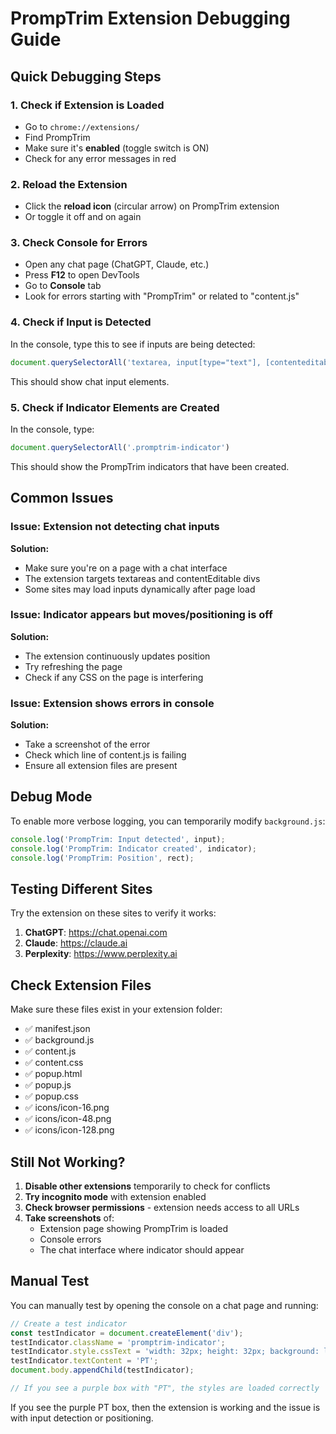 # PrompTrim Extension Debugging Guide

## Quick Debugging Steps

### 1. Check if Extension is Loaded
- Go to `chrome://extensions/`
- Find PrompTrim
- Make sure it's **enabled** (toggle switch is ON)
- Check for any error messages in red

### 2. Reload the Extension
- Click the **reload icon** (circular arrow) on PrompTrim extension
- Or toggle it off and on again

### 3. Check Console for Errors
- Open any chat page (ChatGPT, Claude, etc.)
- Press **F12** to open DevTools
- Go to **Console** tab
- Look for errors starting with "PrompTrim" or related to "content.js"

### 4. Check if Input is Detected
In the console, type this to see if inputs are being detected:
```javascript
document.querySelectorAll('textarea, input[type="text"], [contenteditable="true"]')
```

This should show chat input elements.

### 5. Check if Indicator Elements are Created
In the console, type:
```javascript
document.querySelectorAll('.promptrim-indicator')
```

This should show the PrompTrim indicators that have been created.

## Common Issues

### Issue: Extension not detecting chat inputs
**Solution:**
- Make sure you're on a page with a chat interface
- The extension targets textareas and contentEditable divs
- Some sites may load inputs dynamically after page load

### Issue: Indicator appears but moves/positioning is off
**Solution:**
- The extension continuously updates position
- Try refreshing the page
- Check if any CSS on the page is interfering

### Issue: Extension shows errors in console
**Solution:**
- Take a screenshot of the error
- Check which line of content.js is failing
- Ensure all extension files are present

## Debug Mode

To enable more verbose logging, you can temporarily modify `background.js`:
```javascript
console.log('PrompTrim: Input detected', input);
console.log('PrompTrim: Indicator created', indicator);
console.log('PrompTrim: Position', rect);
```

## Testing Different Sites

Try the extension on these sites to verify it works:

1. **ChatGPT**: https://chat.openai.com
2. **Claude**: https://claude.ai
3. **Perplexity**: https://www.perplexity.ai

## Check Extension Files

Make sure these files exist in your extension folder:
- ✅ manifest.json
- ✅ background.js
- ✅ content.js
- ✅ content.css
- ✅ popup.html
- ✅ popup.js
- ✅ popup.css
- ✅ icons/icon-16.png
- ✅ icons/icon-48.png
- ✅ icons/icon-128.png

## Still Not Working?

1. **Disable other extensions** temporarily to check for conflicts
2. **Try incognito mode** with extension enabled
3. **Check browser permissions** - extension needs access to all URLs
4. **Take screenshots** of:
   - Extension page showing PrompTrim is loaded
   - Console errors
   - The chat interface where indicator should appear

## Manual Test

You can manually test by opening the console on a chat page and running:

```javascript
// Create a test indicator
const testIndicator = document.createElement('div');
testIndicator.className = 'promptrim-indicator';
testIndicator.style.cssText = 'width: 32px; height: 32px; background: linear-gradient(135deg, #667eea, #764ba2); display: flex; align-items: center; justify-content: center; position: fixed; top: 100px; right: 100px; z-index: 9999999; cursor: pointer;';
testIndicator.textContent = 'PT';
document.body.appendChild(testIndicator);

// If you see a purple box with "PT", the styles are loaded correctly
```

If you see the purple PT box, then the extension is working and the issue is with input detection or positioning.

